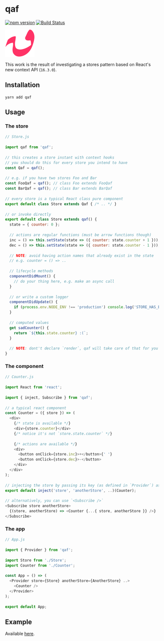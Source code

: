 # qaf

[![npm version](https://badge.fury.io/js/qaf.svg)](https://badge.fury.io/js/qaf) [![Build Status](https://travis-ci.org/sonaye/qaf.svg?branch=master)](https://travis-ci.org/sonaye/qaf)

<img src="qaf.svg" alt="qaf logo" width="96">

This work is the result of investigating a stores pattern based on React's new context API (`16.3.0`).

## Installation

`yarn add qaf`

## Usage

### The store

```js
// Store.js

import qaf from 'qaf';

// this creates a store instant with context hooks
// you should do this for every store you intend to have
const Qaf = qaf();

// e.g. if you have two stores Foo and Bar
const FooQaf = qaf(); // class Foo extends FooQaf
const BarQaf = qaf(); // class Bar extends BarQaf

// every store is a typical React class pure component
export default class Store extends Qaf { /* .. */ }

// or invoke directly
export default class Store extends qaf() {
  state = { counter: 0 };

  // actions are regular functions (must be arrow functions though)
  inc = () => this.setState(state => ({ counter: state.counter + 1 }));
  dec = () => this.setState(state => ({ counter: state.counter - 1 }));

  // NOTE: avoid having action names that already exist in the state
  // e.g. counter = () => ..

  // lifecycle methods
  componentDidMount() {
    // do your thing here, e.g. make an async call
  }

  // or write a custom logger
  componentDidUpdate() {
    if (process.env.NODE_ENV !== 'production') console.log('STORE_HAS_BEEN_UPDATED');
  }

  // computed values
  get sadCounter() {
    return `${this.state.counter} :(`;
  }

  // NOTE: dont't declare `render`, qaf will take care of that for you
}
```

### The component

```js
// Counter.js

import React from 'react';

import { inject, Subscribe } from 'qaf';

// a typical react component
const Counter = ({ store }) => (
  <div>
    {/* state is available */}
    <div>{store.counter}</div>
    {/* notice it's not `store.state.counter` */}

    {/* actions are available */}
    <div>
      <button onClick={store.inc}>+</button>{' '}
      <button onClick={store.dec}>-</button>
    </div>
  </div>
);

// injecting the store by passing its key (as defined in `Provider`) as a string
export default inject('store', 'anotherStore', ..)(Counter);

// alternatively, you can use `<Subscribe />`
<Subscribe store anotherStore>
  {(store, anotherStore) => <Counter {...{ store, anotherStore }} />}
</Subscribe>
```

### The app

```js
// App.js

import { Provider } from 'qaf';

import Store from './Store';
import Counter from './Counter';

const App = () => (
  <Provider store={Store} anotherStore={AnotherStore} ..>
    <Counter />
  </Provider>
);

export default App;
```

## Example

Available [here](/example).
